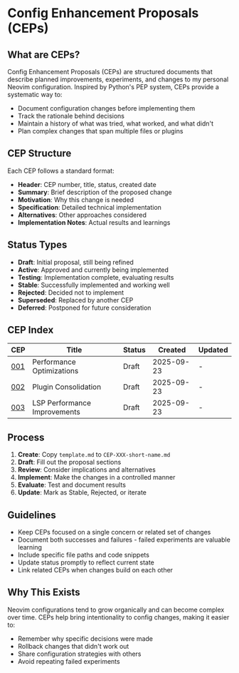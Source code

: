 # Config Enhancement Proposals (CEPs)

## What are CEPs?

Config Enhancement Proposals (CEPs) are structured documents that describe
planned improvements, experiments, and changes to my personal Neovim
configuration. Inspired by Python's PEP system, CEPs provide a systematic way
to:

- Document configuration changes before implementing them
- Track the rationale behind decisions
- Maintain a history of what was tried, what worked, and what didn't
- Plan complex changes that span multiple files or plugins

## CEP Structure

Each CEP follows a standard format:

- **Header**: CEP number, title, status, created date
- **Summary**: Brief description of the proposed change
- **Motivation**: Why this change is needed
- **Specification**: Detailed technical implementation
- **Alternatives**: Other approaches considered
- **Implementation Notes**: Actual results and learnings

## Status Types

- **Draft**: Initial proposal, still being refined
- **Active**: Approved and currently being implemented
- **Testing**: Implementation complete, evaluating results
- **Stable**: Successfully implemented and working well
- **Rejected**: Decided not to implement
- **Superseded**: Replaced by another CEP
- **Deferred**: Postponed for future consideration

## CEP Index

| CEP                                         | Title                        | Status | Created    | Updated |
| ------------------------------------------- | ---------------------------- | ------ | ---------- | ------- |
| [001](CEP-001-performance-optimizations.md) | Performance Optimizations    | Draft  | 2025-09-23 | -       |
| [002](CEP-002-plugin-consolidation.md)      | Plugin Consolidation         | Draft  | 2025-09-23 | -       |
| [003](CEP-003-lsp-improvements.md)          | LSP Performance Improvements | Draft  | 2025-09-23 | -       |

## Process

1. **Create**: Copy `template.md` to `CEP-XXX-short-name.md`
2. **Draft**: Fill out the proposal sections
3. **Review**: Consider implications and alternatives
4. **Implement**: Make the changes in a controlled manner
5. **Evaluate**: Test and document results
6. **Update**: Mark as Stable, Rejected, or iterate

## Guidelines

- Keep CEPs focused on a single concern or related set of changes
- Document both successes and failures - failed experiments are valuable
  learning
- Include specific file paths and code snippets
- Update status promptly to reflect current state
- Link related CEPs when changes build on each other

## Why This Exists

Neovim configurations tend to grow organically and can become complex over time.
CEPs help bring intentionality to config changes, making it easier to:

- Remember why specific decisions were made
- Rollback changes that didn't work out
- Share configuration strategies with others
- Avoid repeating failed experiments
